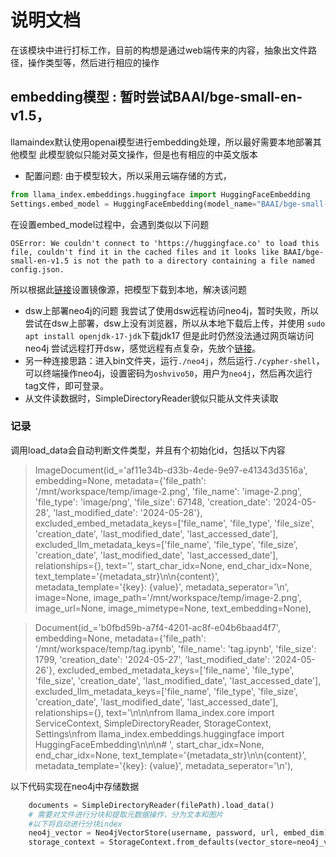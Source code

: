 # 说明文档
在该模块中进行打标工作，目前的构想是通过web端传来的内容，抽象出文件路径，操作类型等，然后进行相应的操作
## embedding模型 : 暂时尝试BAAI/bge-small-en-v1.5，
llamaindex默认使用openai模型进行embedding处理，所以最好需要本地部署其他模型
此模型貌似只能对英文操作，但是也有相应的中英文版本
- 配置问题: 由于模型较大，所以采用云端存储的方式，
```python
from llama_index.embeddings.huggingface import HuggingFaceEmbedding
Settings.embed_model = HuggingFaceEmbedding(model_name="BAAI/bge-small-en-v1.5")
```
在设置embed_model过程中，会遇到类似以下问题
```shell
OSError: We couldn't connect to 'https://huggingface.co' to load this file, couldn't find it in the cached files and it looks like BAAI/bge-small-en-v1.5 is not the path to a directory containing a file named config.json.
```
所以根据此[链接](#https://blog.csdn.net/weixin_43431218/article/details/135403324)设置镜像源，把模型下载到本地，解决该问题

- dsw上部署neo4j的问题
我尝试了使用dsw远程访问neo4j，暂时失败，所以尝试在dsw上部署，dsw上没有浏览器，所以从本地下载后上传，并使用
    `sudo apt install openjdk-17-jdk`下载jdk17
但是此时仍然没法通过网页端访问neo4j
尝试远程打开dsw，感觉远程有点复杂，先放个[链接](#https://blog.csdn.net/Zheng113/article/details/135351718)。
- 另一种连接思路：进入bin文件夹，运行`./neo4j`，然后运行`./cypher-shell`，可以终端操作neo4j，设置密码为`oshvivo50`，用户为`neo4j`，然后再次运行tag文件，即可登录。
- 从文件读数据时，SimpleDirectoryReader貌似只能从文件夹读取
### 记录
调用load_data会自动判断文件类型，并且有个初始化id，包括以下内容
> ImageDocument(id_='af11e34b-d33b-4ede-9e97-e41343d3516a', embedding=None, metadata={'file_path': '/mnt/workspace/temp/image-2.png', 'file_name': 'image-2.png', 'file_type': 'image/png', 'file_size': 67148, 'creation_date': '2024-05-28', 'last_modified_date': '2024-05-28'}, excluded_embed_metadata_keys=['file_name', 'file_type', 'file_size', 'creation_date', 'last_modified_date', 'last_accessed_date'], excluded_llm_metadata_keys=['file_name', 'file_type', 'file_size', 'creation_date', 'last_modified_date', 'last_accessed_date'], relationships={}, text='', start_char_idx=None, end_char_idx=None, text_template='{metadata_str}\n\n{content}', metadata_template='{key}: {value}', metadata_seperator='\n', image=None, image_path='/mnt/workspace/temp/image-2.png', image_url=None, image_mimetype=None, text_embedding=None),

> Document(id_='b0fbd59b-a7f4-4201-ac8f-e04b6baad4f7', embedding=None, metadata={'file_path': '/mnt/workspace/temp/tag.ipynb', 'file_name': 'tag.ipynb', 'file_size': 1799, 'creation_date': '2024-05-27', 'last_modified_date': '2024-05-26'}, excluded_embed_metadata_keys=['file_name', 'file_type', 'file_size', 'creation_date', 'last_modified_date', 'last_accessed_date'], excluded_llm_metadata_keys=['file_name', 'file_type', 'file_size', 'creation_date', 'last_modified_date', 'last_accessed_date'], relationships={}, text='\n\n\nfrom llama_index.core import ServiceContext, SimpleDirectoryReader, StorageContext, Settings\nfrom llama_index.embeddings.huggingface import HuggingFaceEmbedding\n\n\n# ', start_char_idx=None, end_char_idx=None, text_template='{metadata_str}\n\n{content}', metadata_template='{key}: {value}', metadata_seperator='\n'), 

以下代码实现在neo4j中存储数据
```python
    documents = SimpleDirectoryReader(filePath).load_data()
    # 需要对文件进行分块和提取元数据操作，分为文本和图片
    #以下将自动进行分块index
    neo4j_vector = Neo4jVectorStore(username, password, url, embed_dim)
    storage_context = StorageContext.from_defaults(vector_store=neo4j_vector)
```


